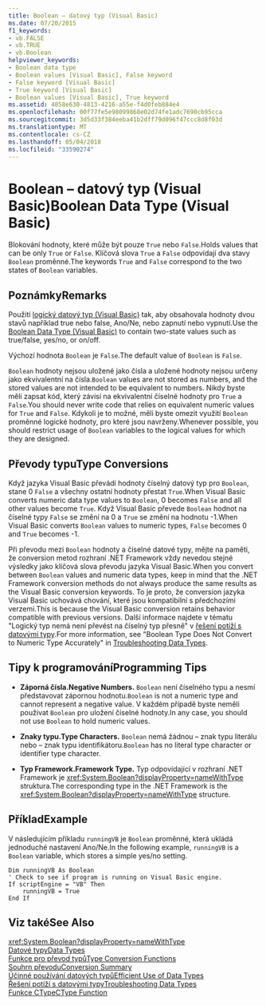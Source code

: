 ```yaml
---
title: Boolean – datový typ (Visual Basic)
ms.date: 07/20/2015
f1_keywords:
- vb.FALSE
- vb.TRUE
- vb.Boolean
helpviewer_keywords:
- Boolean data type
- Boolean values [Visual Basic], False keyword
- False keyword [Visual Basic]
- True keyword [Visual Basic]
- Boolean values [Visual Basic], True keyword
ms.assetid: 4858e630-4813-4216-a55e-f4d0feb884e4
ms.openlocfilehash: 00f77fe5e98099868e02d74fe1adc7690cb95cca
ms.sourcegitcommit: 3d5d33f384eeba41b2dff79d096f47ccc8d8f03d
ms.translationtype: MT
ms.contentlocale: cs-CZ
ms.lasthandoff: 05/04/2018
ms.locfileid: "33590274"
---
```

# <a name="boolean-data-type-visual-basic"></a><span data-ttu-id="b32ba-102">Boolean – datový typ (Visual Basic)</span><span class="sxs-lookup"><span data-stu-id="b32ba-102">Boolean Data Type (Visual Basic)</span></span>
<span data-ttu-id="b32ba-103">Blokování hodnoty, které může být pouze `True` nebo `False`.</span><span class="sxs-lookup"><span data-stu-id="b32ba-103">Holds values that can be only `True` or `False`.</span></span> <span data-ttu-id="b32ba-104">Klíčová slova `True` a `False` odpovídají dva stavy `Boolean` proměnné.</span><span class="sxs-lookup"><span data-stu-id="b32ba-104">The keywords `True` and `False` correspond to the two states of `Boolean` variables.</span></span>  
  
## <a name="remarks"></a><span data-ttu-id="b32ba-105">Poznámky</span><span class="sxs-lookup"><span data-stu-id="b32ba-105">Remarks</span></span>  
 <span data-ttu-id="b32ba-106">Použití [logický datový typ (Visual Basic)](../../../visual-basic/language-reference/data-types/boolean-data-type.md) tak, aby obsahovala hodnoty dvou stavů například true nebo false, Ano/Ne, nebo zapnutí nebo vypnutí.</span><span class="sxs-lookup"><span data-stu-id="b32ba-106">Use the [Boolean Data Type (Visual Basic)](../../../visual-basic/language-reference/data-types/boolean-data-type.md) to contain two-state values such as true/false, yes/no, or on/off.</span></span>  
  
 <span data-ttu-id="b32ba-107">Výchozí hodnota `Boolean` je `False`.</span><span class="sxs-lookup"><span data-stu-id="b32ba-107">The default value of `Boolean` is `False`.</span></span>  
  
 <span data-ttu-id="b32ba-108">`Boolean` hodnoty nejsou uložené jako čísla a uložené hodnoty nejsou určeny jako ekvivalentní na čísla.</span><span class="sxs-lookup"><span data-stu-id="b32ba-108">`Boolean` values are not stored as numbers, and the stored values are not intended to be equivalent to numbers.</span></span> <span data-ttu-id="b32ba-109">Nikdy byste měli zapsat kód, který závisí na ekvivalentní číselné hodnoty pro `True` a `False`.</span><span class="sxs-lookup"><span data-stu-id="b32ba-109">You should never write code that relies on equivalent numeric values for `True` and `False`.</span></span> <span data-ttu-id="b32ba-110">Kdykoli je to možné, měli byste omezit využití `Boolean` proměnné logické hodnoty, pro které jsou navrženy.</span><span class="sxs-lookup"><span data-stu-id="b32ba-110">Whenever possible, you should restrict usage of `Boolean` variables to the logical values for which they are designed.</span></span>  
  
## <a name="type-conversions"></a><span data-ttu-id="b32ba-111">Převody typu</span><span class="sxs-lookup"><span data-stu-id="b32ba-111">Type Conversions</span></span>  
 <span data-ttu-id="b32ba-112">Když jazyka Visual Basic převádí hodnoty číselný datový typ pro `Boolean`, stane 0 `False` a všechny ostatní hodnoty přestat `True`.</span><span class="sxs-lookup"><span data-stu-id="b32ba-112">When Visual Basic converts numeric data type values to `Boolean`, 0 becomes `False` and all other values become `True`.</span></span> <span data-ttu-id="b32ba-113">Když Visual Basic převede `Boolean` hodnot na číselné typy `False` se změní na 0 a `True` se změní na hodnotu -1.</span><span class="sxs-lookup"><span data-stu-id="b32ba-113">When Visual Basic converts `Boolean` values to numeric types, `False` becomes 0 and `True` becomes -1.</span></span>  
  
 <span data-ttu-id="b32ba-114">Při převodu mezi `Boolean` hodnoty a číselné datové typy, mějte na paměti, že conversion metod rozhraní .NET Framework vždy nevedou stejné výsledky jako klíčová slova převodu jazyka Visual Basic.</span><span class="sxs-lookup"><span data-stu-id="b32ba-114">When you convert between `Boolean` values and numeric data types, keep in mind that the .NET Framework conversion methods do not always produce the same results as the Visual Basic conversion keywords.</span></span> <span data-ttu-id="b32ba-115">To je proto, že conversion jazyka Visual Basic uchovává chování, které jsou kompatibilní s předchozími verzemi.</span><span class="sxs-lookup"><span data-stu-id="b32ba-115">This is because the Visual Basic conversion retains behavior compatible with previous versions.</span></span> <span data-ttu-id="b32ba-116">Další informace najdete v tématu "Logický typ nemá není převést na číselný typ přesně" v [řešení potíží s datovými typy](../../../visual-basic/programming-guide/language-features/data-types/troubleshooting-data-types.md).</span><span class="sxs-lookup"><span data-stu-id="b32ba-116">For more information, see "Boolean Type Does Not Convert to Numeric Type Accurately" in [Troubleshooting Data Types](../../../visual-basic/programming-guide/language-features/data-types/troubleshooting-data-types.md).</span></span>  
  
## <a name="programming-tips"></a><span data-ttu-id="b32ba-117">Tipy k programování</span><span class="sxs-lookup"><span data-stu-id="b32ba-117">Programming Tips</span></span>  
  
-   <span data-ttu-id="b32ba-118">**Záporná čísla.**</span><span class="sxs-lookup"><span data-stu-id="b32ba-118">**Negative Numbers.**</span></span> <span data-ttu-id="b32ba-119">`Boolean` není číselného typu a nesmí představovat zápornou hodnotu.</span><span class="sxs-lookup"><span data-stu-id="b32ba-119">`Boolean` is not a numeric type and cannot represent a negative value.</span></span> <span data-ttu-id="b32ba-120">V každém případě byste neměli používat `Boolean` pro uložení číselné hodnoty.</span><span class="sxs-lookup"><span data-stu-id="b32ba-120">In any case, you should not use `Boolean` to hold numeric values.</span></span>  
  
-   <span data-ttu-id="b32ba-121">**Znaky typu.**</span><span class="sxs-lookup"><span data-stu-id="b32ba-121">**Type Characters.**</span></span> <span data-ttu-id="b32ba-122">`Boolean` nemá žádnou – znak typu literálu nebo – znak typu identifikátoru.</span><span class="sxs-lookup"><span data-stu-id="b32ba-122">`Boolean` has no literal type character or identifier type character.</span></span>  
  
-   <span data-ttu-id="b32ba-123">**Typ Framework.**</span><span class="sxs-lookup"><span data-stu-id="b32ba-123">**Framework Type.**</span></span> <span data-ttu-id="b32ba-124">Typ odpovídající v rozhraní .NET Framework je <xref:System.Boolean?displayProperty=nameWithType> struktura.</span><span class="sxs-lookup"><span data-stu-id="b32ba-124">The corresponding type in the .NET Framework is the <xref:System.Boolean?displayProperty=nameWithType> structure.</span></span>  
  
## <a name="example"></a><span data-ttu-id="b32ba-125">Příklad</span><span class="sxs-lookup"><span data-stu-id="b32ba-125">Example</span></span>  
 <span data-ttu-id="b32ba-126">V následujícím příkladu `runningVB` je `Boolean` proměnné, která ukládá jednoduché nastavení Ano/Ne.</span><span class="sxs-lookup"><span data-stu-id="b32ba-126">In the following example, `runningVB` is a `Boolean` variable, which stores a simple yes/no setting.</span></span>  
  
```  
Dim runningVB As Boolean  
' Check to see if program is running on Visual Basic engine.  
If scriptEngine = "VB" Then  
    runningVB = True  
End If  
```  
  
## <a name="see-also"></a><span data-ttu-id="b32ba-127">Viz také</span><span class="sxs-lookup"><span data-stu-id="b32ba-127">See Also</span></span>  
 <xref:System.Boolean?displayProperty=nameWithType>  
 [<span data-ttu-id="b32ba-128">Datové typy</span><span class="sxs-lookup"><span data-stu-id="b32ba-128">Data Types</span></span>](../../../visual-basic/language-reference/data-types/data-type-summary.md)  
 [<span data-ttu-id="b32ba-129">Funkce pro převod typů</span><span class="sxs-lookup"><span data-stu-id="b32ba-129">Type Conversion Functions</span></span>](../../../visual-basic/language-reference/functions/type-conversion-functions.md)  
 [<span data-ttu-id="b32ba-130">Souhrn převodu</span><span class="sxs-lookup"><span data-stu-id="b32ba-130">Conversion Summary</span></span>](../../../visual-basic/language-reference/keywords/conversion-summary.md)  
 [<span data-ttu-id="b32ba-131">Účinné používání datových typů</span><span class="sxs-lookup"><span data-stu-id="b32ba-131">Efficient Use of Data Types</span></span>](../../../visual-basic/programming-guide/language-features/data-types/efficient-use-of-data-types.md)  
 [<span data-ttu-id="b32ba-132">Řešení potíží s datovými typy</span><span class="sxs-lookup"><span data-stu-id="b32ba-132">Troubleshooting Data Types</span></span>](../../../visual-basic/programming-guide/language-features/data-types/troubleshooting-data-types.md)  
 [<span data-ttu-id="b32ba-133">Funkce CType</span><span class="sxs-lookup"><span data-stu-id="b32ba-133">CType Function</span></span>](../../../visual-basic/language-reference/functions/ctype-function.md)
